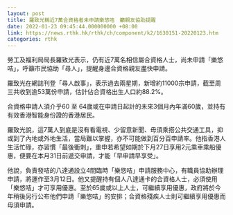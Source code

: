 ```yaml
---
layout: post
title: 羅致光稱近7萬合資格者未申請樂悠咭　籲親友協助提醒
date: 2022-01-23 09:45:44.000000000 +08:00
link: https://news.rthk.hk/rthk/ch/component/k2/1630151-20220123.htm
categories: rthk
---
```


勞工及福利局局長羅致光表示，仍有近7萬名相信屬合資格人士，尚未申請「樂悠咭」，呼籲市民協助「尋人」，提醒身邊合資格親友盡快申請。

羅致光在網誌刊登「尋人啟事」，表示過去兩星期，新增約11000宗申請，截至周三共收到逾53萬份申請，估計佔合資格出生人口約88.2%。

合資格申請人須介乎60 至 64歲或在申請日起計的未來3個月內年滿60歲，並持有有效香港智能身份證的香港居民。

羅致光說，這7萬人到底是沒有看電視、少留意新聞、毋須乘搭公共交通工具，抑或到了內地或外地生活，當局難以掌握，亦不可能做到百分百申請率。他指香港人生活忙碌，亦習慣「最後衝刺」，重申若希望如期於下月27日享用2元乘車乘船優惠，便要在本月31日前遞交申請，才能「早申請早享受」。

他說，負責發咭的八達通設立4間臨時「樂悠咭」申請服務中心，有職員協助辦理申請，將運作至3月12日。他又提醒持有個人八達通卡的合資格人士，必須使用「樂悠咭」才可享用優惠。至於65歲或以上人士，可繼續享用優惠，政府將於今年稍後另行公布他們申請「樂悠咭」的安排；合資格殘疾人士則可繼續享用優惠而毋須申請。

